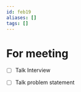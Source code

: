 ```yaml
---
id: feb19
aliases: []
tags: []
---
```



# For meeting
- [ ] Talk Interview
- [ ] Talk problem statement

